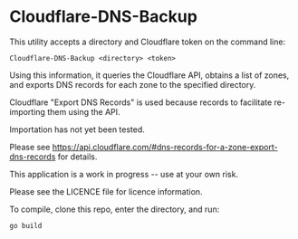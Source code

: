 # Cloudflare-DNS-Backup

This utility accepts a directory and Cloudflare token on the command line:

    Cloudflare-DNS-Backup <directory> <token>

Using this information, it queries the Cloudflare API, obtains a list of
zones, and exports DNS records for each zone to the specified directory.

Cloudflare "Export DNS Records" is used because records to facilitate
re-importing them using the API.

Importation has not yet been tested.

Please see https://api.cloudflare.com/#dns-records-for-a-zone-export-dns-records for details.

This application is a work in progress -- use at your own risk.

Please see the LICENCE file for licence information.

To compile, clone this repo, enter the directory, and run:

    go build
